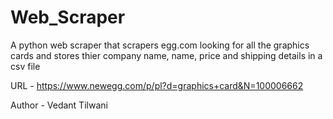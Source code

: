 # Web_Scraper
A python web scraper that scrapers egg.com looking for all the graphics cards and 
stores thier company name, name, price and shipping details in a csv file

URL - https://www.newegg.com/p/pl?d=graphics+card&N=100006662

Author - Vedant Tilwani
